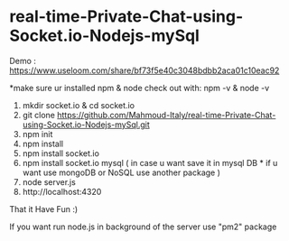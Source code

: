 # real-time-Private-Chat-using-Socket.io-Nodejs-mySql 

Demo : https://www.useloom.com/share/bf73f5e40c3048bdbb2aca01c10eac92 

*make sure ur installed npm & node
check out with: npm -v  & node -v 
 
1. mkdir socket.io & cd socket.io
2. git clone https://github.com/Mahmoud-Italy/real-time-Private-Chat-using-Socket.io-Nodejs-mySql.git
3. npm init   
4. npm install    
5. npm install socket.io 
6. npm install socket.io mysql  ( in case u want save it in mysql DB * if u want use mongoDB or NoSQL use another package )  
7. node server.js 
8. http://localhost:4320 

That it Have Fun :) 
 
If you want run node.js in background of the server use "pm2" package   
 
